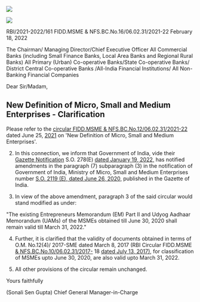 ![](_page_0_Picture_0.jpeg)

![](_page_0_Picture_2.jpeg)

RBI/2021-2022/161 FIDD.MSME & NFS.BC.No.16/06.02.31/2021-22 February 18, 2022

The Chairman/ Managing Director/Chief Executive Officer All Commercial Banks (including Small Finance Banks, Local Area Banks and Regional Rural Banks) All Primary (Urban) Co-operative Banks/State Co-operative Banks/ District Central Co-operative Banks /All-India Financial Institutions/ All Non-Banking Financial Companies

Dear Sir/Madam,

## **New Definition of Micro, Small and Medium Enterprises - Clarification**

Please refer to the [circular FIDD.MSME & NFS.BC.No.12/06.02.31/2021-22](https://rbi.org.in/Scripts/NotificationUser.aspx?Id=12122&Mode=0) dated June 25, [2021](https://rbi.org.in/Scripts/NotificationUser.aspx?Id=12122&Mode=0) on 'New Definition of Micro, Small and Medium Enterprises'.

2. In this connection, we inform that Government of India, vide their [Gazette Notification](https://rbidocs.rbi.org.in/rdocs/content/pdfs/GOIJan192022_18022022.pdf)  S.O. 278(E) [dated January 19, 2022,](https://rbidocs.rbi.org.in/rdocs/content/pdfs/GOIJan192022_18022022.pdf) has notified amendments in the paragraph (7) subparagraph (3) in the notification of Government of India, Ministry of Micro, Small and Medium Enterprises number [S.O. 2119 \(E\), dated June 26, 2020,](https://rbidocs.rbi.org.in/rdocs/content/pdfs/IndianGazzate02072020.pdf) published in the Gazette of India.

3. In view of the above amendment, paragraph 3 of the said circular would stand modified as under:

"The existing Entrepreneurs Memorandum (EM) Part II and Udyog Aadhaar Memorandum (UAMs) of the MSMEs obtained till June 30, 2020 shall remain valid till March 31, 2022."

4. Further, it is clarified that the validity of documents obtained in terms of O.M. No.12(4)/ 2017-SME dated March 8, 2017 (RBI Circular FIDD.MSME [& NFS.BC.No.10/06.02.31/2017-](https://rbi.org.in/Scripts/NotificationUser.aspx?Id=11050&Mode=0) 18 [dated July 13, 2017\)](https://rbi.org.in/Scripts/NotificationUser.aspx?Id=11050&Mode=0), for classification of MSMEs upto June 30, 2020, are also valid upto March 31, 2022.

5. All other provisions of the circular remain unchanged.

Yours faithfully

(Sonali Sen Gupta) Chief General Manager-in-Charge